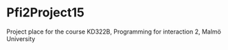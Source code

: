 # Pfi2Project15
Project place for the course KD322B, Programming for interaction 2, Malmö University
